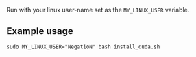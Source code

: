 Run with your linux user-name set as the `MY_LINUX_USER` variable.

## Example usage
`sudo MY_LINUX_USER="NegatioN" bash install_cuda.sh`